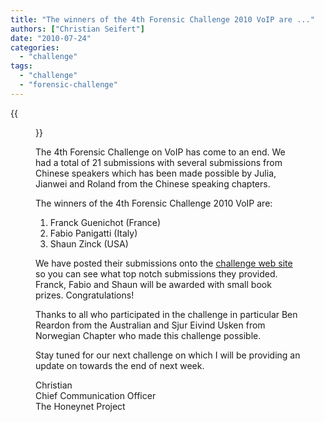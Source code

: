 ```yaml
---
title: "The winners of the 4th Forensic Challenge 2010 VoIP are ..."
authors: ["Christian Seifert"]
date: "2010-07-24"
categories: 
  - "challenge"
tags: 
  - "challenge"
  - "forensic-challenge"
---
```

{{<figure src="images/banner.png" alt="Banner" width="50%">}}

The 4th Forensic Challenge on VoIP has come to an end. We had a total of 21 submissions with several submissions from Chinese speakers which has been made possible by Julia, Jianwei and Roland from the Chinese speaking chapters.  

The winners of the 4th Forensic Challenge 2010 VoIP are:  

1. Franck Guenichot (France)  
2. Fabio Panigatti (Italy)  
3. Shaun Zinck (USA)  

We have posted their submissions onto the [challenge web site](https://honeynet.org/challenges/2010_4_voip) so you can see what top notch submissions they provided. Franck, Fabio and Shaun will be awarded with small book prizes. Congratulations!  

Thanks to all who participated in the challenge in particular Ben Reardon from the Australian and Sjur Eivind Usken from Norwegian Chapter who made this challenge possible.  

Stay tuned for our next challenge on which I will be providing an update on towards the end of next week.

Christian  
Chief Communication Officer  
The Honeynet Project

